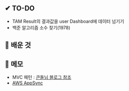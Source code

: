 ## ✔ TO-DO
- TAM Result의 결과값을 user Dashboard에 데이터 넘기기
- 백준 알고리즘 소수 찾기(1978)


## 💾 배운 것


## 📝 메모
- MVC 패턴 : [큰돌님 블로그 참조](https://m.blog.naver.com/CommentList.naver?blogId=jhc9639&logNo=220967034588)
- [AWS AppSync](https://dev.classmethod.jp/articles/aws-appsync-re-introduction-2019-korean-ver/)




